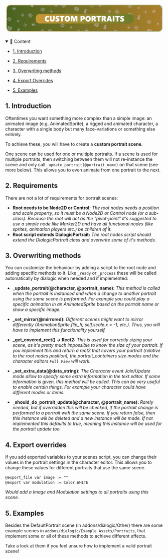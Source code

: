 ![header_custom_portraits](./Media/Headers/custom_portraits.png)

<details open>
<summary>📜 Content</summary>

- [1. Introduction](#1-Introduction)

- [2. Requirements](#2-Requirements)

- [3. Overwriting methods](#3-Overwriting-methods)

- [4. Export Overrides](#4-Export-overrides)

- [5. Examples](#5-Examples)
  
  </details>

## 1. Introduction

Oftentimes you want something more complex than a simple image: an animated image (e.g. AnimatedSprite), a rigged and animated character, a character with a single body but many face-variations or something else entirely.

To achieve these, you will have to create a **custom portrait scene**.

One scene can be used for one or multiple portraits. If a scene is used for multiple portraits, then switching between them will not re-instance the scene and only call `_update_portrait(@portrait_name)` on that scene (see more below). This allows you to even animate from one portrait to the next.

## 2. Requirements

There are not a lot of requirements for portrait scenes:

- **Root needs to be Node2D or Control:**
  *The root nodes needs a position and scale property, so it must be a Node2D or Control node (or a sub-class). 
  Because the root will act as the "pivot-point" it's suggested to use a simple node like Marker2D and have all functional nodes (like sprites, animation players etc.) be children of it.*
- **Root script extends DialogicPortrait:**
  *The root nodes script should extend the DialogicPortrait class and overwrite some of it's methods.*

## 3. Overwriting methods

You can customize the behaviour by adding a script to the root node and adding specific methods to it. Like `_ready` or `_process` these will be called automatically by dialogic when needed and if implemented:

- **_update_portrait(@character, @portrait_name):**
  *This method is called when the portrait is instanced and when a change to another portrait using the same scene is performed. For example you could play a specific animation in an AnimatedSprite based on the portrait name or show a specific image.*

- **_set_mirror(@mirrored):**
  *Different scenes might want to mirror differently (AnimationSprite.flip_h; self.scale.x = -1, etc.). Thus, you will have to implement this functionality yourself.*

- **_get_covered_rect() -> Rect2:** 
  *This is used for correctly sizing your scene, as it's pretty much impossible to know the size of your portrait. If you implement this and return a rect2 that covers your portrait (relative to the root nodes position), the portrait_containers size modes and the character editors `Full View` will work.*

- **_set_extra_data(@data_string):**
  *The Character event Join/Update mode allow to specify some extra information in the text editor. If some information is given, this method will be called. This can be very useful to enable certain things. For example your character could have different modes or items.*

- **_should_do_portrait_update(@character, @portrait_name):**
  *Rarely needed, but if overridden this will be checked, if the portrait change is performed to a portrait with the same scene. If you return false, then this instance will be deleted and a new instance will be made. If not implemented this defaults to true, meaning this instance will be used for the portrait update too.*

## 4. Export overrides

If you add exported variables to your scenes script, you can change their values in the portrait settings in the character editor.
This allows you to change these values for different portraits that use the same scene.

```gdscript
@export_file var image := ""
@export var modulation := Color.WHITE
```

*Would add a Image and Modulation settings to all portraits using this scene.*

## 5. Examples

Besides the DefaultPortrait scene (in addons/dialogic/Other) there are some example scenes in `addons/dialogic/Example Assets/Portraits`, that implement some or all of these methods to achieve different effects.

Take a look at them if you feel unsure how to implement a valid portrait scene!
